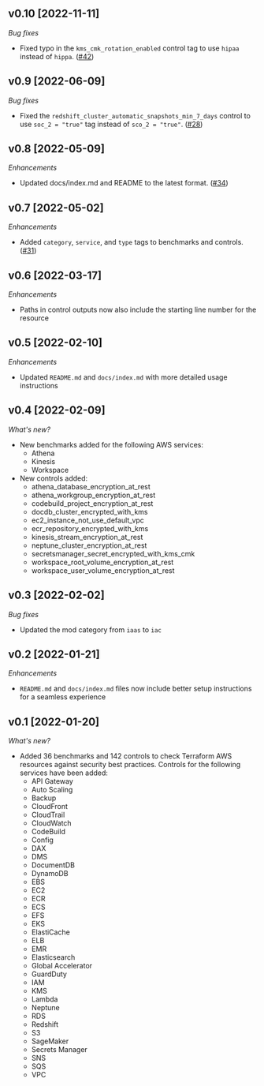 ## v0.10 [2022-11-11]

_Bug fixes_

- Fixed typo in the `kms_cmk_rotation_enabled` control tag to use `hipaa` instead of `hippa`. ([#42](https://github.com/turbot/steampipe-mod-terraform-aws-compliance/pull/42))

## v0.9 [2022-06-09]

_Bug fixes_

- Fixed the `redshift_cluster_automatic_snapshots_min_7_days` control to use `soc_2 = "true"` tag instead of `sco_2 = "true"`. ([#28](https://github.com/turbot/steampipe-mod-terraform-aws-compliance/pull/28))

## v0.8 [2022-05-09]

_Enhancements_

- Updated docs/index.md and README to the latest format. ([#34](https://github.com/turbot/steampipe-mod-terraform-aws-compliance/pull/34))

## v0.7 [2022-05-02]

_Enhancements_

- Added `category`, `service`, and `type` tags to benchmarks and controls. ([#31](https://github.com/turbot/steampipe-mod-terraform-aws-compliance/pull/31))

## v0.6 [2022-03-17]

_Enhancements_

- Paths in control outputs now also include the starting line number for the resource

## v0.5 [2022-02-10]

_Enhancements_

- Updated `README.md` and `docs/index.md` with more detailed usage instructions

## v0.4 [2022-02-09]

_What's new?_

- New benchmarks added for the following AWS services:
  - Athena
  - Kinesis
  - Workspace
- New controls added:
  - athena_database_encryption_at_rest
  - athena_workgroup_encryption_at_rest
  - codebuild_project_encryption_at_rest
  - docdb_cluster_encrypted_with_kms
  - ec2_instance_not_use_default_vpc
  - ecr_repository_encrypted_with_kms
  - kinesis_stream_encryption_at_rest
  - neptune_cluster_encryption_at_rest
  - secretsmanager_secret_encrypted_with_kms_cmk
  - workspace_root_volume_encryption_at_rest
  - workspace_user_volume_encryption_at_rest

## v0.3 [2022-02-02]

_Bug fixes_

- Updated the mod category from `iaas` to `iac`

## v0.2 [2022-01-21]

_Enhancements_

- `README.md` and `docs/index.md` files now include better setup instructions for a seamless experience

## v0.1 [2022-01-20]

_What's new?_

- Added 36 benchmarks and 142 controls to check Terraform AWS resources against security best practices. Controls for the following services have been added:
  - API Gateway
  - Auto Scaling
  - Backup
  - CloudFront
  - CloudTrail
  - CloudWatch
  - CodeBuild
  - Config
  - DAX
  - DMS
  - DocumentDB
  - DynamoDB
  - EBS
  - EC2
  - ECR
  - ECS
  - EFS
  - EKS
  - ElastiCache
  - ELB
  - EMR
  - Elasticsearch
  - Global Accelerator
  - GuardDuty
  - IAM
  - KMS
  - Lambda
  - Neptune
  - RDS
  - Redshift
  - S3
  - SageMaker
  - Secrets Manager
  - SNS
  - SQS
  - VPC
